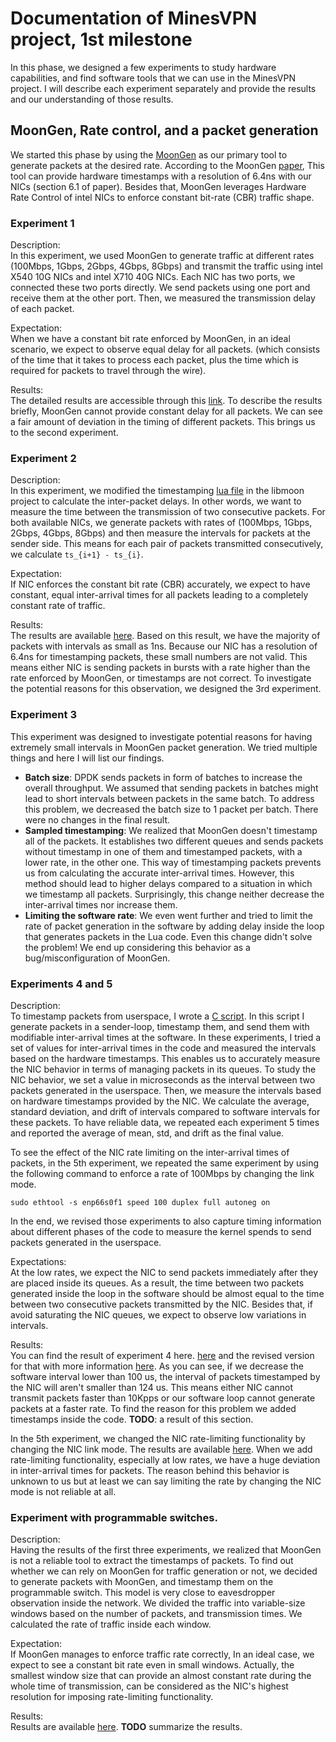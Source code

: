 # Documentation of MinesVPN project, 1st milestone
In this phase, we designed a few experiments to study hardware capabilities, and find software tools that we can use in the MinesVPN project. I will describe each experiment separately and provide the results and our understanding of those results.

## MoonGen, Rate control, and a packet generation
We started this phase by using the [MoonGen](https://github.com/ubc-systopia/MoonGen-1) as our primary tool to generate packets at the desired rate. According to the MoonGen [paper](https://www.net.in.tum.de/fileadmin/bibtex/publications/papers/MoonGen_IMC2015.pdf), This tool can provide hardware timestamps with a resolution of 6.4ns with our NICs (section 6.1 of paper). Besides that, MoonGen leverages Hardware Rate Control of intel NICs to enforce constant bit-rate (CBR) traffic shape.

### Experiment 1
Description:\
In this experiment, we used MoonGen to generate traffic at different rates (100Mbps, 1Gbps, 2Gbps, 4Gbps, 8Gbps) and transmit the traffic using intel X540 10G NICs and intel X710 40G NICs. Each NIC has two ports, we connected these two ports directly. We send packets using one port and receive them at the other port. Then, we measured the transmission delay of each packet. 

Expectation:\
When we have a constant bit rate enforced by MoonGen, in an ideal scenario, we expect to observe equal delay for all packets. (which consists of the time that it takes to process each packet, plus the time which is required for packets to travel through the wire). 

Results:\
The detailed results are accessible through this [link](https://github.com/ubc-systopia/minesvpn-benchmarking/blob/main/codes/data_analysis/1_2_experiment.ipynb). To describe the results briefly, MoonGen cannot provide constant delay for all packets. We can see a fair amount of deviation in the timing of different packets. This brings us to the second experiment.

### Experiment 2
Description:\
In this experiment, we modified the timestamping [lua file](https://github.com/ubc-systopia/MoonGen-1/blob/master/libmoon/lua/interval_timestamping.lua) in the libmoon project to calculate the inter-packet delays. In other words, we want to measure the time between the transmission of two consecutive packets. For both available NICs, we generate packets with rates of (100Mbps, 1Gbps, 2Gbps, 4Gbps, 8Gbps) and then measure the intervals for packets at the sender side. This means for each pair of packets transmitted consecutively, we calculate ``ts_{i+1} - ts_{i}``.

Expectation:\
If NIC enforces the constant bit rate (CBR) accurately, we expect to have constant, equal inter-arrival times for all packets leading to a completely constant rate of traffic.

Results:\
The results are available [here](https://github.com/ubc-systopia/minesvpn-benchmarking/blob/main/codes/data_analysis/1_2_experiment.ipynb). Based on this result, we have the majority of packets with intervals as small as 1ns. Because our NIC has a resolution of 6.4ns for timestamping packets, these small numbers are not valid. This means either NIC is sending packets in bursts with a rate higher than the rate enforced by MoonGen, or timestamps are not correct. To investigate the potential reasons for this observation, we designed the 3rd experiment.

### Experiment 3
This experiment was designed to investigate potential reasons for having extremely small intervals in MoonGen packet generation. We tried multiple things and here I will list our findings.

* **Batch size**: DPDK sends packets in form of batches to increase the overall throughput. We assumed that sending packets in batches might lead to short intervals between packets in the same batch. To address this problem, we decreased the batch size to 1 packet per batch. There were no changes in the final result. 
* **Sampled timestamping**: We realized that MoonGen doesn't timestamp all of the packets. It establishes two different queues and sends packets without timestamp in one of them and timestamped packets, with a lower rate, in the other one. This way of timestamping packets prevents us from calculating the accurate inter-arrival times. However, this method should lead to higher delays compared to a situation in which we timestamp all packets. Surprisingly, this change neither decrease the inter-arrival times nor increase them.
* **Limiting the software rate**: We even went further and tried to limit the rate of packet generation in the software by adding delay inside the loop that generates packets in the Lua code. Even this change didn't solve the problem! We end up considering this behavior as a bug/misconfiguration of MoonGen.

### Experiments 4 and 5
Description:\
To timestamp packets from userspace, I wrote a [C script](https://github.com/ubc-systopia/minesvpn-benchmarking/blob/main/codes/socket_code/socket_timestamping.c). In this script I generate packets in a sender-loop, timestamp them, and send them with modifiable inter-arrival times at the software. In these experiments, I tried a set of values for inter-arrival times in the code and measured the intervals based on the hardware timestamps. This enables us to accurately measure the NIC behavior in terms of managing packets in its queues. To study the NIC behavior, we set a value in microseconds as the interval between two packets generated in the userspace. Then, we measure the intervals based on hardware timestamps provided by the NIC. We calculate the average, standard deviation, and drift of intervals compared to software intervals for these packets. To have reliable data, we repeated each experiment 5 times and reported the average of mean, std, and drift as the final value.

To see the effect of the NIC rate limiting on the inter-arrival times of packets, in the 5th experiment, we repeated the same experiment by using the following command to enforce a rate of 100Mbps by changing the link mode.
```
sudo ethtool -s enp66s0f1 speed 100 duplex full autoneg on
```
In the end, we revised those experiments to also capture timing information about different phases of the code to measure the kernel spends to send packets generated in the userspace.

Expectations:\
At the low rates, we expect the NIC to send packets immediately after they are placed inside its queues. As a result, the time between two packets generated inside the loop in the software should be almost equal to the time between two consecutive packets transmitted by the NIC. Besides that, if avoid saturating the NIC queues, we expect to observe low variations in intervals.

Results:\
You can find the result of experiment 4 here. [here](https://github.com/ubc-systopia/minesvpn-benchmarking/blob/main/codes/data_analysis/4_experiment.ipynb) and the revised version for that with more information [here](https://github.com/ubc-systopia/minesvpn-benchmarking/blob/main/codes/data_analysis/5_and_more_experiment.ipynb). As you can see, if we decrease the software interval lower than 100 us, the interval of packets timestamped by the NIC will aren't smaller than 124 us. This means either NIC cannot transmit packets faster than 10Kpps or our software loop cannot generate packets at a faster rate. To find the reason for this problem we added timestamps inside the code. **TODO**: a result of this section.

In the 5th experiment, we changed the NIC rate-limiting functionality by changing the NIC link mode. The results are available [here](https://github.com/ubc-systopia/minesvpn-benchmarking/blob/main/codes/data_analysis/5_and_more_experiment.ipynb). When we add rate-limiting functionality, especially at low rates, we have a huge deviation in inter-arrival times for packets. The reason behind this behavior is unknown to us but at least we can say limiting the rate by changing the NIC mode is not reliable at all.

### Experiment with programmable switches.
Description:\
Having the results of the first three experiments, we realized that MoonGen is not a reliable tool to extract the timestamps of packets. To find out whether we can rely on MoonGen for traffic generation or not, we decided to generate packets with MoonGen, and timestamp them on the programmable switch. This model is very close to eavesdropper observation inside the network. We divided the traffic into variable-size windows based on the number of packets, and transmission times. We calculated the rate of traffic inside each window. 

Expectation:\
If MoonGen manages to enforce traffic rate correctly, In an ideal case, we expect to see a constant bit rate even in small windows. Actually, the smallest window size that can provide an almost constant rate during the whole time of transmission, can be considered as the NIC's highest resolution for imposing rate-limiting functionality.

Results:\
Results are available [here](). **TODO** summarize the results.
